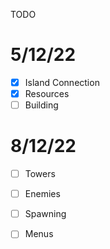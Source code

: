 TODO

5/12/22
===
* [x] Island Connection
* [x] Resources
* [ ] Building

8/12/22
===

* [ ] Towers
* [ ] Enemies
* [ ] Spawning


* [ ] Menus

